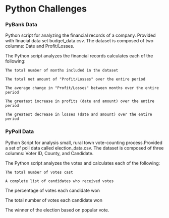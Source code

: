 # Python Challenges

### PyBank Data

Python script for analyzing the financial records of a company. Provided with finacial data set budget_data.csv. The dataset is composed of two columns: Date and Profit/Losses.

The Python script analyzes the financial records calculates each of the following:

	The total number of months included in the dataset

	The total net amount of "Profit/Losses" over the entire period

	The average change in "Profit/Losses" between months over the entire period

	The greatest increase in profits (date and amount) over the entire period

	The greatest decrease in losses (date and amount) over the entire period


### PyPoll Data

Python Script for analysis small, rural town vote-counting process.Provided a set of poll data called election_data.csv. The dataset is composed of three columns: Voter ID, County, and Candidate.

The Python script analyzes the votes and calculates each of the following:

	The total number of votes cast

	A complete list of candidates who received votes

The percentage of votes each candidate won

The total number of votes each candidate won

The winner of the election based on popular vote.